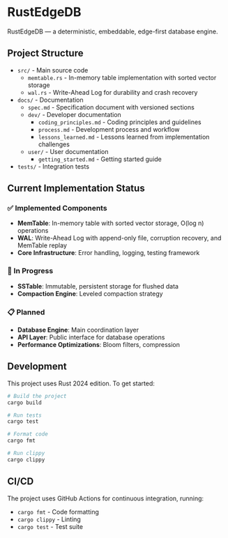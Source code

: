 # RustEdgeDB

RustEdgeDB — a deterministic, embeddable, edge-first database engine.

## Project Structure

- `src/` - Main source code
  - `memtable.rs` - In-memory table implementation with sorted vector storage
  - `wal.rs` - Write-Ahead Log for durability and crash recovery
- `docs/` - Documentation
  - `spec.md` - Specification document with versioned sections
  - `dev/` - Developer documentation
    - `coding_principles.md` - Coding principles and guidelines
    - `process.md` - Development process and workflow
    - `lessons_learned.md` - Lessons learned from implementation challenges
  - `user/` - User documentation
    - `getting_started.md` - Getting started guide
- `tests/` - Integration tests

## Current Implementation Status

### ✅ Implemented Components
- **MemTable**: In-memory table with sorted vector storage, O(log n) operations
- **WAL**: Write-Ahead Log with append-only file, corruption recovery, and MemTable replay
- **Core Infrastructure**: Error handling, logging, testing framework

### 🚧 In Progress
- **SSTable**: Immutable, persistent storage for flushed data
- **Compaction Engine**: Leveled compaction strategy

### 📋 Planned
- **Database Engine**: Main coordination layer
- **API Layer**: Public interface for database operations
- **Performance Optimizations**: Bloom filters, compression

## Development

This project uses Rust 2024 edition. To get started:

```bash
# Build the project
cargo build

# Run tests
cargo test

# Format code
cargo fmt

# Run clippy
cargo clippy
```

## CI/CD

The project uses GitHub Actions for continuous integration, running:
- `cargo fmt` - Code formatting
- `cargo clippy` - Linting
- `cargo test` - Test suite

